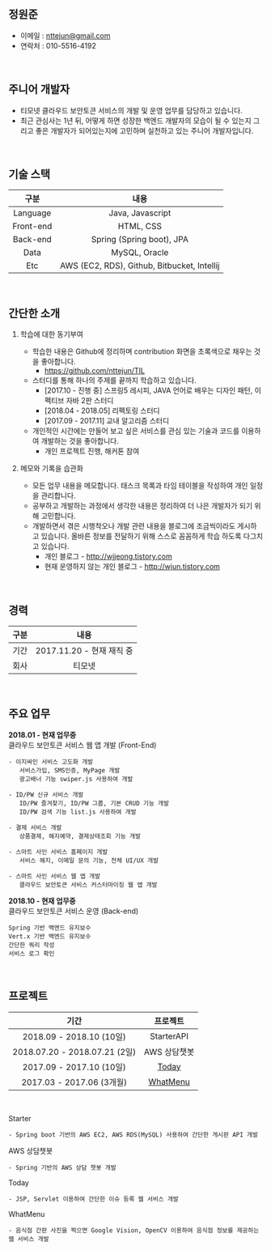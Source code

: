 
## 정원준
- 이메일 : nttejun@gmail.com
- 연락처 : 010-5516-4192

<br>

## 주니어 개발자
- 티모넷 클라우드 보안토큰 서비스의 개발 및 운영 업무를 담당하고 있습니다.
- 최근 관심사는 1년 뒤, 어떻게 하면 성장한 백엔드 개발자의 모습이 될 수 있는지 그리고 좋은 개발자가 되어있는지에 고민하며 실천하고 있는 주니어 개발자입니다.

<br>

## 기술 스택
 
| 구분 | 내용 |
| :----: | :----: |
| Language | Java, Javascript |
| Front-end | HTML, CSS |
| Back-end | Spring (Spring boot), JPA |
| Data | MySQL, Oracle |
| Etc | AWS (EC2, RDS), Github, Bitbucket, Intellij |

<br>

## 간단한 소개
1. 학습에 대한 동기부여
    - 학습한 내용은 Github에 정리하며 contribution 화면을 초록색으로 채우는 것을 좋아합니다.
        - https://github.com/nttejun/TIL
    - 스터디를 통해 하나의 주제를 끝까지 학습하고 있습니다. 
        - [2017.10 - 진행 중] 스프링5 레시피, JAVA 언어로 배우는 디자인 패턴, 이펙티브 자바 2판 스터디
        - [2018.04 - 2018.05] 리펙토링 스터디
        - [2017.09 - 2017.11] 교내 알고리즘 스터디
    - 개인적인 시간에는 만들어 보고 싶은 서비스를 관심 있는 기술과 코드를 이용하여 개발하는 것을 좋아합니다.
        - 개인 프로젝트 진행, 해커톤 참여
        
2. 메모와 기록을 습관화
    - 모든 업무 내용을 메모합니다. 태스크 목록과 타임 테이블을 작성하여 개인 일정을 관리합니다.
    - 공부하고 개발하는 과정에서 생각한 내용은 정리하여 더 나은 개발자가 되기 위해 고민합니다.
    - 개발하면서 겪은 시행착오나 개발 관련 내용을 블로그에 조금씩이라도 게시하고 있습니다. 올바른 정보를 전달하기 위해 스스로 꼼꼼하게 학습 하도록 다그치고 있습니다.
        - 개인 블로그 - http://wjjeong.tistory.com
        - 현재 운영하지 않는 개인 블로그 - http://wjun.tistory.com

<br>    

## 경력

| 구분 | 내용 |
| :----: | :----: |
| 기간 | 2017.11.20 - 현재 재직 중 |
| 회사 | 티모넷 |

<br>

## 주요 업무

**2018.01 - 현재 업무중** <br>
클라우드 보안토큰 서비스 웹 앱 개발 (Front-End)

    - 이지싸인 서비스 고도화 개발
       서비스가입, SMS인증, MyPage 개발
       광고배너 기능 swiper.js 사용하여 개발

    - ID/PW 신규 서비스 개발
       ID/PW 즐겨찾기, ID/PW 그룹, 기본 CRUD 기능 개발
       ID/PW 검색 기능 list.js 사용하여 개발

    - 결제 서비스 개발
       상품결제, 해지예약, 결제상태조회 기능 개발

    - 스마트 사인 서비스 홈페이지 개발
       서비스 해지, 이메일 문의 기능, 전체 UI/UX 개발

    - 스마트 사인 서비스 웹 앱 개발
       클라우드 보안토큰 서비스 커스터마이징 웹 앱 개발
       

**2018.10 - 현재 업무중** <br>
클라우드 보안토큰 서비스 운영 (Back-end)

    Spring 기반 백엔드 유지보수
    Vert.x 기반 백엔드 유지보수
    간단한 쿼리 작성
    서비스 로그 확인

<br>

## 프로젝트

| 기간 | 프로젝트 |
| :----: | :----: |
| 2018.09 - 2018.10 (10일) | StarterAPI | 
| 2018.07.20 - 2018.07.21 (2일) | AWS 상담챗봇 |
| 2017.09 - 2017.10 (10일) | [Today](https://youtu.be/w9TuLOraEW0) |
| 2017.03 - 2017.06 (3개월) | [WhatMenu](https://youtu.be/eAeVGDenO10) |

<br>

Starter

    - Spring boot 기반의 AWS EC2, AWS RDS(MySQL) 사용하여 간단한 게시판 API 개발

AWS 상담챗봇

    - Spring 기반의 AWS 상담 챗봇 개발

Today

    - JSP, Servlet 이용하여 간단한 이슈 등록 웹 서비스 개발

WhatMenu

    - 음식점 간판 사진을 찍으면 Google Vision, OpenCV 이용하여 음식점 정보를 제공하는 웹 서비스 개발





